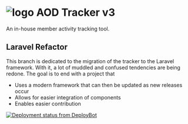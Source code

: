 # ![logo](http://aodwebhost.site.nfoservers.com/tracker/assets/images/icons/small/tracker.png) AOD Tracker v3
An in-house member activity tracking tool.

## Laravel Refactor

This branch is dedicated to the migration of the tracker to the Laravel framework. With it, a lot of muddled and confused tendencies are being redone. The goal is to end with a project that
* Uses a modern framework that can then be updated as new releases occur
* Allows for easier integration of components
* Enables easier contribution

[![Deployment status from DeployBot](https://aod.deploybot.com/badge/77558060042150/58594.svg)](http://deploybot.com)
